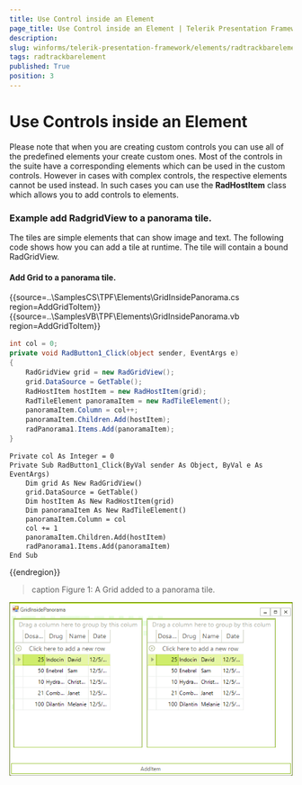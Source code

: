 ```yaml
---
title: Use Control inside an Element
page_title: Use Control inside an Element | Telerik Presentation Framework
description: 
slug: winforms/telerik-presentation-framework/elements/radtrackbarelement
tags: radtrackbarelement
published: True
position: 3
---
```


# Use Controls inside an Element

Please note that when you are creating custom controls you can use all of the predefined elements your create custom ones. Most of the controls in the suite have a corresponding elements which can be used in the custom controls. However in cases with complex controls, the respective elements cannot be used instead. In such cases you can use the __RadHostItem__  class which allows you to add controls to elements. 

### Example add RadgridView to a panorama tile.

The tiles are simple elements that can show image and text. The following code shows how you can add a tile at runtime. The tile will contain a bound RadGridView.

#### Add Grid to a panorama tile.

{{source=..\SamplesCS\TPF\Elements\GridInsidePanorama.cs region=AddGridToItem}} 
{{source=..\SamplesVB\TPF\Elements\GridInsidePanorama.vb region=AddGridToItem}}
````C#
int col = 0;
private void RadButton1_Click(object sender, EventArgs e)
{
    RadGridView grid = new RadGridView();
    grid.DataSource = GetTable();
    RadHostItem hostItem = new RadHostItem(grid);
    RadTileElement panoramaItem = new RadTileElement();
    panoramaItem.Column = col++;
    panoramaItem.Children.Add(hostItem);
    radPanorama1.Items.Add(panoramaItem);
}

````
````VB.NET
Private col As Integer = 0
Private Sub RadButton1_Click(ByVal sender As Object, ByVal e As EventArgs)
    Dim grid As New RadGridView()
    grid.DataSource = GetTable()
    Dim hostItem As New RadHostItem(grid)
    Dim panoramaItem As New RadTileElement()
    panoramaItem.Column = col
    col += 1
    panoramaItem.Children.Add(hostItem)
    radPanorama1.Items.Add(panoramaItem)
End Sub

````

{{endregion}}

>caption Figure 1: A Grid added to a panorama tile.

![use-control-inside-an-element001 001](images/use-control-inside-an-element001.png)
